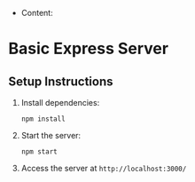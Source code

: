 - Content:
# Basic Express Server

## Setup Instructions

1. Install dependencies:
   ```
   npm install
   ```

2. Start the server:
   ```
   npm start
   ```

3. Access the server at `http://localhost:3000/`